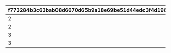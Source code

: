 |f773284b3c63bab08d6670d65b9a18e69be51d44edc3f4d196d3083aa308371c|365cab7f2dda4f42bcadda5a82a68b924f1c26a6b28c6d125a157dc87816b8bd|d1f2f9d1336ae094e2941bbd0291eac8e2573e367ab303deef48294b12f75c86|
| --- | --- | --- |
|2|208701|208700|
|2|210101|210100|
|3|208702|208700|
|3|210102|210100|
